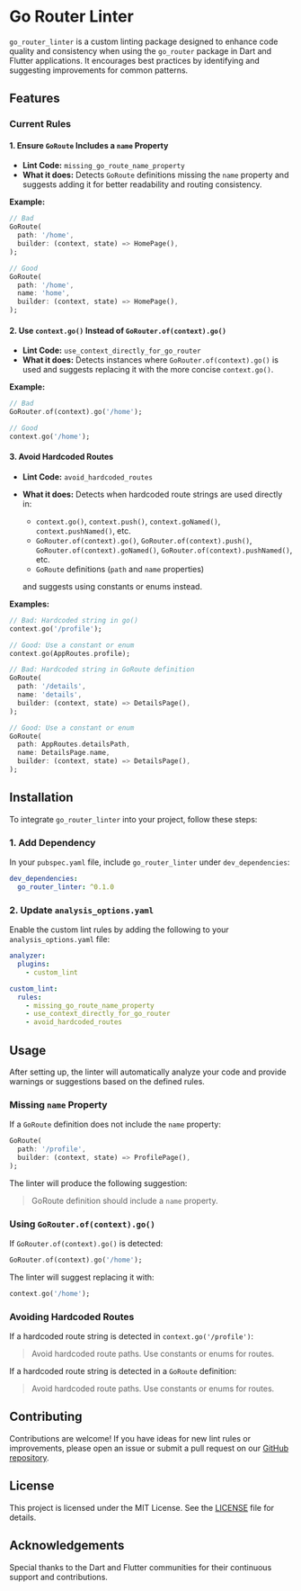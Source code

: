 # Go Router Linter

`go_router_linter` is a custom linting package designed to enhance code quality and consistency when using the `go_router` package in Dart and Flutter applications. It encourages best practices by identifying and suggesting improvements for common patterns.

## Features

### Current Rules

#### 1. Ensure `GoRoute` Includes a `name` Property

- **Lint Code:** `missing_go_route_name_property`
- **What it does:** Detects `GoRoute` definitions missing the `name` property and suggests adding it for better readability and routing consistency.

**Example:**

```dart
// Bad
GoRoute(
  path: '/home',
  builder: (context, state) => HomePage(),
);

// Good
GoRoute(
  path: '/home',
  name: 'home',
  builder: (context, state) => HomePage(),
);
```

#### 2. Use `context.go()` Instead of `GoRouter.of(context).go()`

- **Lint Code:** `use_context_directly_for_go_router`
- **What it does:** Detects instances where `GoRouter.of(context).go()` is used and suggests replacing it with the more concise `context.go()`.

**Example:**

```dart
// Bad
GoRouter.of(context).go('/home');

// Good
context.go('/home');
```

#### 3. Avoid Hardcoded Routes

- **Lint Code:** `avoid_hardcoded_routes`
- **What it does:** Detects when hardcoded route strings are used directly in:

  - `context.go()`, `context.push()`, `context.goNamed()`, `context.pushNamed()`, etc.
  - `GoRouter.of(context).go()`, `GoRouter.of(context).push()`, `GoRouter.of(context).goNamed()`, `GoRouter.of(context).pushNamed()`, etc.
  - `GoRoute` definitions (`path` and `name` properties)

  and suggests using constants or enums instead.

**Examples:**

```dart
// Bad: Hardcoded string in go()
context.go('/profile');

// Good: Use a constant or enum
context.go(AppRoutes.profile);
```

```dart
// Bad: Hardcoded string in GoRoute definition
GoRoute(
  path: '/details',
  name: 'details',
  builder: (context, state) => DetailsPage(),
);

// Good: Use a constant or enum
GoRoute(
  path: AppRoutes.detailsPath,
  name: DetailsPage.name,
  builder: (context, state) => DetailsPage(),
);
```

## Installation

To integrate `go_router_linter` into your project, follow these steps:

### 1. Add Dependency

In your `pubspec.yaml` file, include `go_router_linter` under `dev_dependencies`:

```yaml
dev_dependencies:
  go_router_linter: ^0.1.0
```

### 2. Update `analysis_options.yaml`

Enable the custom lint rules by adding the following to your `analysis_options.yaml` file:

```yaml
analyzer:
  plugins:
    - custom_lint

custom_lint:
  rules:
    - missing_go_route_name_property
    - use_context_directly_for_go_router
    - avoid_hardcoded_routes
```

## Usage

After setting up, the linter will automatically analyze your code and provide warnings or suggestions based on the defined rules.

### Missing `name` Property

If a `GoRoute` definition does not include the `name` property:

```dart
GoRoute(
  path: '/profile',
  builder: (context, state) => ProfilePage(),
);
```

The linter will produce the following suggestion:

> GoRoute definition should include a `name` property.

### Using `GoRouter.of(context).go()`

If `GoRouter.of(context).go()` is detected:

```dart
GoRouter.of(context).go('/home');
```

The linter will suggest replacing it with:

```dart
context.go('/home');
```

### Avoiding Hardcoded Routes

If a hardcoded route string is detected in `context.go('/profile')`:

> Avoid hardcoded route paths. Use constants or enums for routes.

If a hardcoded route string is detected in a `GoRoute` definition:

> Avoid hardcoded route paths. Use constants or enums for routes.

## Contributing

Contributions are welcome! If you have ideas for new lint rules or improvements, please open an issue or submit a pull request on our [GitHub repository](https://github.com/AndrewDongminYoo/custom_linters).

## License

This project is licensed under the MIT License. See the [LICENSE](https://github.com/AndrewDongminYoo/custom_linters/blob/main/LICENSE) file for details.

## Acknowledgements

Special thanks to the Dart and Flutter communities for their continuous support and contributions.
